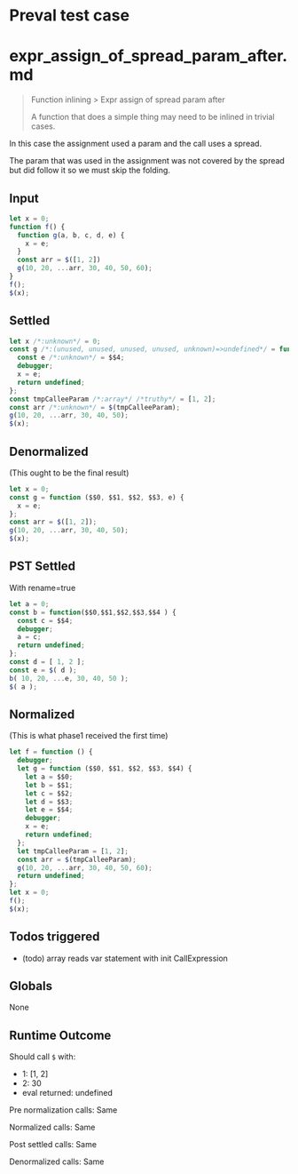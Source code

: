 # Preval test case

# expr_assign_of_spread_param_after.md

> Function inlining > Expr assign of spread param after
>
> A function that does a simple thing may need to be inlined in trivial cases.

In this case the assignment used a param and the call uses a spread.

The param that was used in the assignment was not covered by the spread but did follow it so we must skip the folding.

## Input

`````js filename=intro
let x = 0;
function f() {
  function g(a, b, c, d, e) {
    x = e;
  }
  const arr = $([1, 2])
  g(10, 20, ...arr, 30, 40, 50, 60);
}
f();
$(x);
`````


## Settled


`````js filename=intro
let x /*:unknown*/ = 0;
const g /*:(unused, unused, unused, unused, unknown)=>undefined*/ = function ($$0, $$1, $$2, $$3, $$4) {
  const e /*:unknown*/ = $$4;
  debugger;
  x = e;
  return undefined;
};
const tmpCalleeParam /*:array*/ /*truthy*/ = [1, 2];
const arr /*:unknown*/ = $(tmpCalleeParam);
g(10, 20, ...arr, 30, 40, 50);
$(x);
`````


## Denormalized
(This ought to be the final result)

`````js filename=intro
let x = 0;
const g = function ($$0, $$1, $$2, $$3, e) {
  x = e;
};
const arr = $([1, 2]);
g(10, 20, ...arr, 30, 40, 50);
$(x);
`````


## PST Settled
With rename=true

`````js filename=intro
let a = 0;
const b = function($$0,$$1,$$2,$$3,$$4 ) {
  const c = $$4;
  debugger;
  a = c;
  return undefined;
};
const d = [ 1, 2 ];
const e = $( d );
b( 10, 20, ...e, 30, 40, 50 );
$( a );
`````


## Normalized
(This is what phase1 received the first time)

`````js filename=intro
let f = function () {
  debugger;
  let g = function ($$0, $$1, $$2, $$3, $$4) {
    let a = $$0;
    let b = $$1;
    let c = $$2;
    let d = $$3;
    let e = $$4;
    debugger;
    x = e;
    return undefined;
  };
  let tmpCalleeParam = [1, 2];
  const arr = $(tmpCalleeParam);
  g(10, 20, ...arr, 30, 40, 50, 60);
  return undefined;
};
let x = 0;
f();
$(x);
`````


## Todos triggered


- (todo) array reads var statement with init CallExpression


## Globals


None


## Runtime Outcome


Should call `$` with:
 - 1: [1, 2]
 - 2: 30
 - eval returned: undefined

Pre normalization calls: Same

Normalized calls: Same

Post settled calls: Same

Denormalized calls: Same
